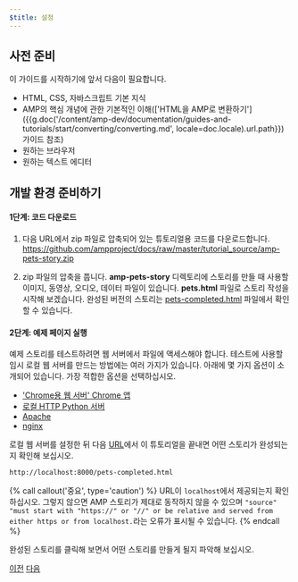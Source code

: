 ```yaml
---
$title: 설정
---
```


## 사전 준비

이 가이드를 시작하기에 앞서 다음이 필요합니다.

- HTML, CSS, 자바스크립트 기본 지식
- AMP의 핵심 개념에 관한 기본적인 이해(['HTML을 AMP로 변환하기']({{g.doc('/content/amp-dev/documentation/guides-and-tutorials/start/converting/converting.md', locale=doc.locale).url.path}}) 가이드 참조)
- 원하는 브라우저
- 원하는 텍스트 에디터

## 개발 환경 준비하기

#### 1단계: 코드 다운로드

1. 다음 URL에서 zip 파일로 압축되어 있는 튜토리얼용 코드를 다운로드합니다. <a href="https://github.com/ampproject/docs/raw/master/tutorial_source/amp-pets-story.zip">https://github.com/ampproject/docs/raw/master/tutorial_source/amp-pets-story.zip</a>

2. zip 파일의 압축을 풉니다. **amp-pets-story** 디렉토리에 스토리를 만들 때 사용할 이미지, 동영상, 오디오, 데이터 파일이 있습니다. **pets.html** 파일로 스토리 작성을 시작해 보겠습니다. 완성된 버전의 스토리는 [pets-completed.html](https://github.com/ampproject/docs/blob/master/tutorial_source/amp-pets-story/pets-completed.html) 파일에서 확인할 수 있습니다.

#### 2단계: 예제 페이지 실행

예제 스토리를 테스트하려면 웹 서버에서 파일에 액세스해야 합니다. 테스트에 사용할 임시 로컬 웹 서버를 만드는 방법에는 여러 가지가 있습니다.  아래에 몇 가지 옵션이 소개되어 있습니다. 가장 적합한 옵션을 선택하십시오.

- ['Chrome용 웹 서버' Chrome 앱](https://chrome.google.com/webstore/detail/web-server-for-chrome/ofhbbkphhbklhfoeikjpcbhemlocgigb)
- [로컬 HTTP Python 서버](https://developer.mozilla.org/en-US/docs/Learn/Common_questions/set_up_a_local_testing_server#Running_a_simple_local_HTTP_server)
- [Apache](https://httpd.apache.org/docs/2.4/getting-started.html)
- [nginx](http://nginx.org/)

로컬 웹 서버를 설정한 뒤 다음 <a href="http://localhost:8000/pets-completed.html">URL</a>에서 이 튜토리얼을 끝내면 어떤 스토리가 완성되는지 확인해 보십시오.

```html
http://localhost:8000/pets-completed.html
```

{% call callout('중요', type='caution') %}
URL이 `localhost`에서 제공되는지 확인하십시오. 그렇지 않으면 AMP 스토리가 제대로 동작하지 않을 수 있으며 `"source" "must start with "https://" or "//" or be relative and served from either https or from localhost.`라는 오류가 표시될 수 있습니다.
{% endcall %}

완성된 스토리를 클릭해 보면서 어떤 스토리를 만들게 될지 파악해 보십시오.

<div class="prev-next-buttons">
  <a class="button prev-button" href="{{g.doc('/content/amp-dev/documentation/guides-and-tutorials/start/visual_story/index.md', locale=doc.locale).url.path}}"><span class="arrow-prev">이전</span></a>
  <a class="button next-button" href="{{g.doc('/content/amp-dev/documentation/guides-and-tutorials/start/visual_story/parts_of_story.md', locale=doc.locale).url.path}}"><span class="arrow-next">다음</span></a>
</div>

